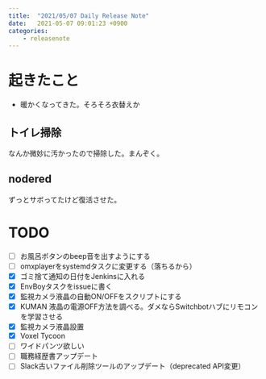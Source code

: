 ```yaml
---
title:  "2021/05/07 Daily Release Note"
date:   2021-05-07 09:01:23 +0900
categories:
    - releasenote
---
```

# 起きたこと

* 暖かくなってきた。そろそろ衣替えか

## トイレ掃除

なんか微妙に汚かったので掃除した。まんぞく。

## nodered

ずっとサボってたけど復活させた。

# TODO 

- [ ] お風呂ボタンのbeep音を出すようにする
- [ ] omxplayerをsystemdタスクに変更する（落ちるから）
- [x] ゴミ捨て通知の日付をJenkinsに入れる
- [x] EnvBoyタスクをissueに書く
- [x] 監視カメラ液晶の自動ON/OFFをスクリプトにする
- [x] KUMAN 液晶の電源OFF方法を調べる。ダメならSwitchbotハブにリモコンを学習させる
- [x] 監視カメラ液晶設置
- [x] Voxel Tycoon
- [ ] ワイドパンツ欲しい
- [ ] 職務経歴書アップデート
- [ ] Slack古いファイル削除ツールのアップデート（deprecated API変更）